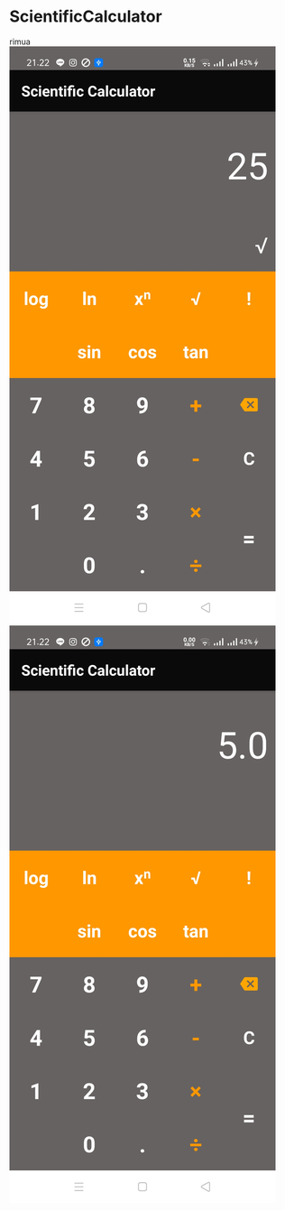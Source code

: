 # ScientificCalculator
rimua
![alt text](https://github.com/FarelFaiza/ScientificCalculator/blob/master/WhatsApp%20Image%202020-10-23%20at%2021.23.19.jpeg)
![alt text](https://github.com/FarelFaiza/ScientificCalculator/blob/master/WhatsApp%20Image%202020-10-23%20at%2021.23.22.jpeg)



